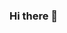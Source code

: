 ### Hi there 👋

<!--
**trupti1605/trupti1605** is a ✨ _special_ ✨ repository because its `README.md` (this file) appears on your GitHub profile.

Here are some ideas to get you started:

- 🔭 I’m currently working on data science projects.
- 🌱 I’m currently learning machine learning techniques. 
- 👯 I’m looking to collaborate on data science projects.
- 💬 Ask me about anything.
- 📫 How to reach me: 
linkdean:-https://www.linkedin.com/in/trupti-mamlekar-9a5651196
-->
